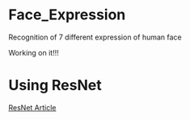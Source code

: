 # Face_Expression
Recognition of 7 different expression of human face

Working on it!!!

# Using ResNet
[ResNet Article](https://towardsdatascience.com/introduction-to-resnets-c0a830a288a4)
